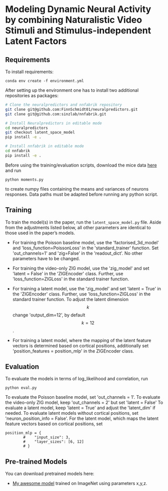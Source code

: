 
# Modeling Dynamic Neural Activity by combining Naturalistic Video Stimuli and Stimulus-independent Latent Factors

## Requirements

To install requirements:
```setup
conda env create -f environment.yml

```
After setting up the environment one has to install two additional repositories as packages:
```bash
# Clone the neuralpredictors and nnfabrik repository
git clone git@github.com:FinnSchmidt01/neuralpredictors.git
git clone git@github.com:sinzlab/nnfabrik.git

# Install Neuralpredictors in editable mode
cd neuralpredictors
git checkout latent_space_model
pip install -e .

# Install nnfabrik in editable mode
cd nnfabrik
pip install -e .
```
Before using the training/evaluation scripts, download the mice data [here](https://gin.g-node.org/pollytur/sensorium_2023_dataset) and run 
```
python moments.py 
```
to create numpy files containing the means and variances of neurons responses. 
Data paths must be adapted before running any python script. 

## Training

To train the model(s) in the paper, run the `latent_space_model.py` file. Aside from the adjustments listed below, all other parameters are identical to those used in the paper’s models.

- For training the Poisson baseline model, use the 'factorised_3d_model' and 'loss_function=PoissonLoss' in the 'standard_trainer' function. Set 'out_channels=1' and 'zig=False' in the 'readout_dict'. No other parameters have to be changed. 

- For training the video-only ZIG model, use the 'zig_model' and set 'latent = False' in the 'ZIGEncoder' class. Further, use 'loss_function=ZIGLoss' in the standard trainer function.
  
- For training a latent model, use the 'zig_model' and set 'latent = True' in the 'ZIGEncoder' class. Further, use 'loss_function=ZIGLoss' in the standard trainer function. To adjust the latent dimension $$k$$ change 'output_dim=12', by default $$k=12$$.
  
- For training a latent model, where the mapping of the latent feature vectors is determined based on cortical positions, additionally set 'position_features = position_mlp' in the ZIGEncoder class.



## Evaluation

To evaluate the models in terms of log_likelihood and correlation, run

```eval
python eval.py 
```
To evaluate the Poisson baseline model, set 'out_channels = 1'.
To evaluate  the video-only ZIG model, keep 'out_channels = 2' but set 'latent = False' 
To evaluate a latent model, keep 'latent = True' and adjust the 'latent_dim' if needed. 
To evaluate latent models without cortical positions, set 'neuron_position_info = False'.  For the latent model, which maps the latent feature vectors based on cortical positions, set
```
position_mlp = {
        #    "input_size": 3,
        #    "layer_sizes": [6, 12]
        # }
```

## Pre-trained Models

You can download pretrained models here:

- [My awesome model](https://drive.google.com/mymodel.pth) trained on ImageNet using parameters x,y,z. 
